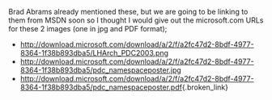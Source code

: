 Brad Abrams already mentioned these, but we are going to be linking to them from MSDN soon so I thought I would give out the microsoft.com URLs for these 2 images (one in jpg and PDF format);

  * <a href="http://download.microsoft.com/download/a/2/f/a2fc47d2-8bdf-4977-8364-1f38b893dba5/LHArch_PDC2003.png" class="broken_link" rel="lightbox[325]">http://download.microsoft.com/download/a/2/f/a2fc47d2-8bdf-4977-8364-1f38b893dba5/LHArch_PDC2003.png</a>
  * <a href="http://download.microsoft.com/download/a/2/f/a2fc47d2-8bdf-4977-8364-1f38b893dba5/pdc_namespaceposter.jpg" class="broken_link" rel="lightbox[325]">http://download.microsoft.com/download/a/2/f/a2fc47d2-8bdf-4977-8364-1f38b893dba5/pdc_namespaceposter.jpg</a>
  * <http://download.microsoft.com/download/a/2/f/a2fc47d2-8bdf-4977-8364-1f38b893dba5/pdc_namespaceposter.pdf>{.broken_link}
